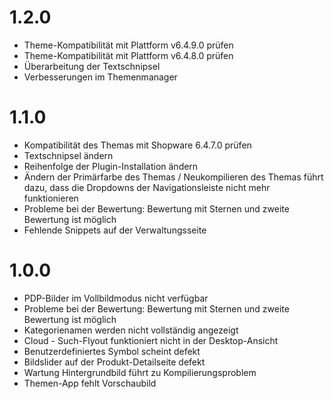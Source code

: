 # 1.2.0
- Theme-Kompatibilität mit Plattform v6.4.9.0 prüfen
- Theme-Kompatibilität mit Plattform v6.4.8.0 prüfen
- Überarbeitung der Textschnipsel
- Verbesserungen im Themenmanager

# 1.1.0
- Kompatibilität des Themas mit Shopware 6.4.7.0 prüfen
- Textschnipsel ändern
- Reihenfolge der Plugin-Installation ändern
- Ändern der Primärfarbe des Themas / Neukompilieren des Themas führt dazu, dass die Dropdowns der Navigationsleiste
  nicht mehr funktionieren
- Probleme bei der Bewertung: Bewertung mit Sternen und zweite Bewertung ist möglich
- Fehlende Snippets auf der Verwaltungsseite

# 1.0.0
- PDP-Bilder im Vollbildmodus nicht verfügbar
- Probleme bei der Bewertung: Bewertung mit Sternen und zweite Bewertung ist möglich
- Kategorienamen werden nicht vollständig angezeigt
- Cloud - Such-Flyout funktioniert nicht in der Desktop-Ansicht
- Benutzerdefiniertes Symbol scheint defekt
- Bildslider auf der Produkt-Detailseite defekt
- Wartung Hintergrundbild führt zu Kompilierungsproblem
- Themen-App fehlt Vorschaubild
